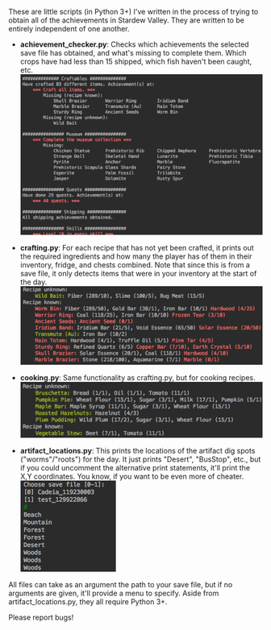 These are little scripts (in Python 3+) I've written in the process of trying to obtain all of the achievements in Stardew Valley. They are written to be entirely independent of one another.

+ **achievement_checker.py**: Checks which achievements the selected save file has obtained, and what's missing to complete them. Which crops have had less than 15 shipped, which fish haven't been caught, etc.
![achievement_checker](/screenshots/achievement_checker.png)

+ **crafting.py**: For each recipe that has not yet been crafted, it prints out the required ingredients and how many the player has of them in their inventory, fridge, and chests combined. Note that since this is from a save file, it only detects items that were in your inventory at the start of the day.
![crafting](/screenshots/crafting.png)

+ **cooking.py**: Same functionality as crafting.py, but for cooking recipes.
![cooking](/screenshots/cooking.png)

+ **artifact_locations.py**: This prints the locations of the artifact dig spots ("worms"/"roots") for the day. It just prints "Desert", "BusStop", etc., but if you could uncomment the alternative print statements, it'll print the X,Y coordinates. You know, if you want to be even more of cheater.<br>
![artifact_locations](/screenshots/artifact_locations.png)

All files can take as an argument the path to your save file, but if no arguments are given, it'll provide a menu to specify. Aside from artifact_locations.py, they all require Python 3+.

Please report bugs!
